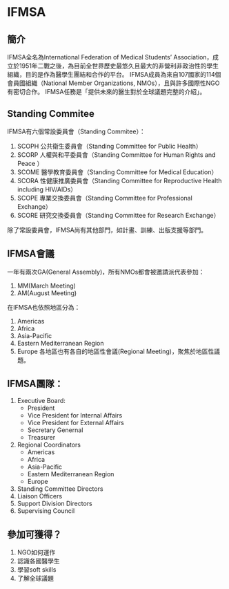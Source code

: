 # IFMSA
## 簡介
IFMSA全名為International Federation of MedicalStudents’ Association，成立於1951年二戰之後，為目前全世界歷史最悠久且最大的非營利非政治性的學生組織，目的是作為醫學生團結和合作的平台。
IFMSA成員為來自107國家的114個會員國組織（National Member Organizations, NMOs），且與許多國際性NGO有密切合作。
IFMSA任務是「提供未來的醫生對於全球議題完整的介紹」。

## Standing Commitee
IFMSA有六個常設委員會（Standing Commitee）：
1. SCOPH 公共衛生委員會（Standing Committee for PublicHealth）
2. SCORP 人權與和平委員會（Standing Committee for Human Rights and Peace）
3. SCOME 醫學教育委員會（Standing Committee for Medical Education）
4. SCORA 性健康推廣委員會（Standing Committee for Reproductive Health including HIV/AIDs）
5. SCOPE 專業交換委員會（Standing Committee for Professional Exchange）
6. SCORE 研究交換委員會（Standing Committee for Research Exchange）

除了常設委員會，IFMSA尚有其他部門，如計畫、訓練、出版支援等部門。

## IFMSA會議
一年有兩次GA(General Assembly)，所有NMOs都會被邀請派代表參加：
1. MM(March Meeting)
2. AM(August Meeting)

在IFMSA也依照地區分為：
1. Americas
2. Africa
3. Asia-Pacific
4. Eastern Mediterranean Region
5. Europe
各地區也有各自的地區性會議(Regional Meeting)，聚焦於地區性議題。

## IFMSA團隊：
1. Executive Board:
    + President
    + Vice President for Internal Affairs
    + Vice President for External Affairs
    + Secretary Genernal
    + Treasurer
2. Regional Coordinators
    + Americas
    + Africa
    + Asia-Pacific
    + Eastern Mediterranean Region
    + Europe
3. Standing Committee Directors
4. Liaison Officers
5. Support Division Directors
6. Supervising Council

## 參加可獲得？
1. NGO如何運作
2. 認識各國醫學生
3. 學習soft skills
4. 了解全球議題





